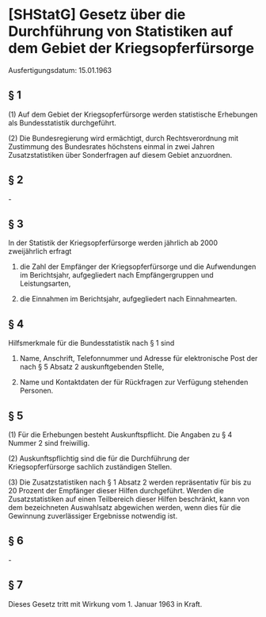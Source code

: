 # [SHStatG] Gesetz über die Durchführung von Statistiken auf dem Gebiet der Kriegsopferfürsorge

Ausfertigungsdatum: 15.01.1963

 

## § 1

(1) Auf dem Gebiet der Kriegsopferfürsorge werden statistische Erhebungen als Bundesstatistik durchgeführt.

(2) Die Bundesregierung wird ermächtigt, durch Rechtsverordnung mit Zustimmung des Bundesrates höchstens einmal in zwei Jahren Zusatzstatistiken über Sonderfragen auf diesem Gebiet anzuordnen.


## § 2

\-


## § 3

In der Statistik der Kriegsopferfürsorge werden jährlich ab 2000 zweijährlich erfragt

1. die Zahl der Empfänger der Kriegsopferfürsorge und die Aufwendungen im Berichtsjahr, aufgegliedert nach Empfängergruppen und Leistungsarten,

2. die Einnahmen im Berichtsjahr, aufgegliedert nach Einnahmearten.


## § 4

Hilfsmerkmale für die Bundesstatistik nach § 1 sind

1. Name, Anschrift, Telefonnummer und Adresse für elektronische Post der nach § 5 Absatz 2 auskunftgebenden Stelle,

2. Name und Kontaktdaten der für Rückfragen zur Verfügung stehenden Personen.


## § 5

(1) Für die Erhebungen besteht Auskunftspflicht. Die Angaben zu § 4 Nummer 2 sind freiwillig.

(2) Auskunftspflichtig sind die für die Durchführung der Kriegsopferfürsorge sachlich zuständigen Stellen.

(3) Die Zusatzstatistiken nach § 1 Absatz 2 werden repräsentativ für bis zu 20 Prozent der Empfänger dieser Hilfen durchgeführt. Werden die Zusatzstatistiken auf einen Teilbereich dieser Hilfen beschränkt, kann von dem bezeichneten Auswahlsatz abgewichen werden, wenn dies für die Gewinnung zuverlässiger Ergebnisse notwendig ist.


## § 6

\-


## § 7

Dieses Gesetz tritt mit Wirkung vom 1. Januar 1963 in Kraft.

